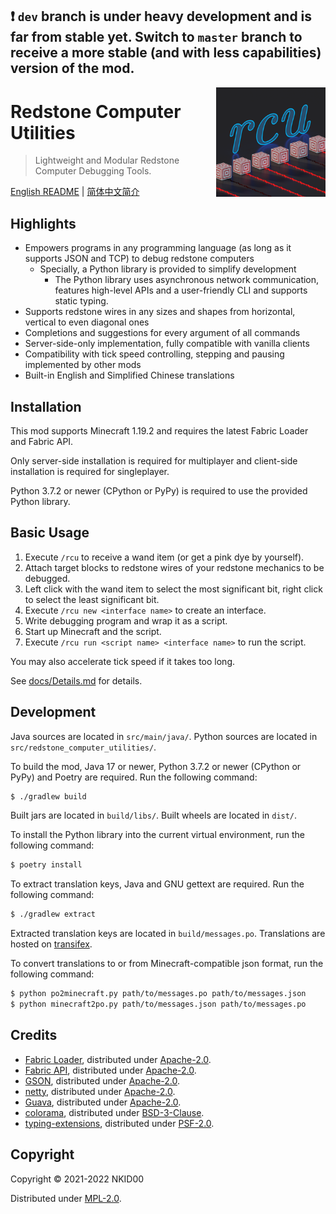 ## ❗ `dev` branch is under heavy development and is far from stable yet. Switch to `master` branch to receive a more stable (and with less capabilities) version of the mod.

<img src="./src/main/resources/assets/rcutil/icon.png" alt="icon" align="right" height="175">

# Redstone Computer Utilities

>  Lightweight and Modular Redstone Computer Debugging Tools. 

[English README](./README.md) | [简体中文简介](./README.zh_cn.md)

## Highlights

- Empowers programs in any programming language (as long as it supports JSON and TCP) to debug redstone computers
  - Specially, a Python library is provided to simplify development
    - The Python library uses asynchronous network communication, features high-level APIs and a user-friendly CLI and supports static typing.
- Supports redstone wires in any sizes and shapes from horizontal, vertical to even diagonal ones
- Completions and suggestions for every argument of all commands
- Server-side-only implementation, fully compatible with vanilla clients
- Compatibility with tick speed controlling, stepping and pausing implemented by other mods
- Built-in English and Simplified Chinese translations

## Installation

This mod supports Minecraft 1.19.2 and requires the latest Fabric Loader and Fabric API.

Only server-side installation is required for multiplayer and client-side installation is required for singleplayer.

Python 3.7.2 or newer (CPython or PyPy) is required to use the provided Python library.

## Basic Usage

1. Execute `/rcu` to receive a wand item (or get a pink dye by yourself).
2. Attach target blocks to redstone wires of your redstone mechanics to be debugged.
3. Left click with the wand item to select the most significant bit, right click to select the least significant bit.
4. Execute `/rcu new <interface name>` to create an interface.
5. Write debugging program and wrap it as a script.
6. Start up Minecraft and the script.
7. Execute `/rcu run <script name> <interface name>` to run the script.

You may also accelerate tick speed if it takes too long.

See [docs/Details.md](./docs/Details.md) for details.

## Development

Java sources are located in `src/main/java/`. Python sources are located in `src/redstone_computer_utilities/`.

To build the mod, Java 17 or newer, Python 3.7.2 or newer (CPython or PyPy) and Poetry are required. Run the following command:

```sh
$ ./gradlew build
```

Built jars are located in `build/libs/`. Built wheels are located in `dist/`.

To install the Python library into the current virtual environment, run the following command:

```sh
$ poetry install
```

To extract translation keys, Java and GNU gettext are required. Run the following command:

```sh
$ ./gradlew extract
```

Extracted translation keys are located in `build/messages.po`. Translations are hosted on [transifex](https://www.transifex.com/nkid00/redstone-computer-utilities).

To convert translations to or from Minecraft-compatible json format, run the following command:

```sh
$ python po2minecraft.py path/to/messages.po path/to/messages.json
$ python minecraft2po.py path/to/messages.json path/to/messages.po
```

## Credits

- [Fabric Loader](https://github.com/FabricMC/fabric-loader), distributed under [Apache-2.0](https://github.com/FabricMC/fabric-loader/blob/master/LICENSE).
- [Fabric API](https://github.com/FabricMC/fabric), distributed under [Apache-2.0](https://github.com/FabricMC/fabric/blob/master/LICENSE).
- [GSON](https://github.com/google/gson), distributed under [Apache-2.0](https://github.com/google/gson/blob/master/LICENSE).
- [netty](https://github.com/netty/netty), distributed under [Apache-2.0](https://github.com/netty/netty/blob/4.1/LICENSE.txt).
- [Guava](https://github.com/google/guava), distributed under [Apache-2.0](https://github.com/google/guava/blob/master/COPYING).
- [colorama](https://github.com/tartley/colorama), distributed under [BSD-3-Clause](https://github.com/tartley/colorama/blob/master/LICENSE.txt).
- [typing-extensions](https://github.com/python/typing_extensions), distributed under [PSF-2.0](https://github.com/python/typing_extensions/blob/main/LICENSE).

## Copyright

Copyright © 2021-2022 NKID00

Distributed under [MPL-2.0](./LICENSE).

